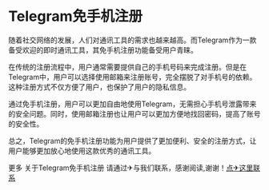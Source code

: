 # Telegram免手机注册

随着社交网络的发展，人们对通讯工具的需求也越来越高。而Telegram作为一款备受欢迎的即时通讯工具，其免手机注册功能备受用户青睐。

在传统的注册流程中，用户通常需要提供自己的手机号码来完成注册。但是在Telegram中，用户可以选择使用邮箱来注册账号，完全摆脱了对手机号的依赖。这种注册方式不仅方便了用户，也保护了用户的隐私信息。

通过免手机注册，用户可以更加自由地使用Telegram，无需担心手机号泄露带来的安全问题。同时，使用邮箱注册也让用户可以更加方便地找回密码，提高了账号的安全性。

总之，Telegram的免手机注册功能为用户提供了更加便利、安全的注册方式，让用户能够更加放心地使用这款优秀的通讯工具。

更多 关于Telegram免手机注册 请通过✈与我们联系，感谢阅读,谢谢！[点✈这里联系](https://sms.k02.cc)